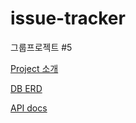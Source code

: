 # issue-tracker
그룹프로젝트 #5

[Project 소개](https://github.com/malaheaven/issue-tracker)

[DB ERD](https://github.com/malaheaven/issue-tracker/wiki/%5BBE%5DERD%EC%84%A4%EA%B3%84)

[API docs](https://documenter.getpostman.com/view/8052286/TzY7eZkt)

